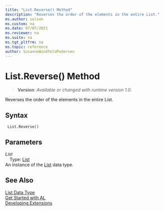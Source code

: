 ```yaml
---
title: "List.Reverse() Method"
description: "Reverses the order of the elements in the entire List."
ms.author: solsen
ms.custom: na
ms.date: 07/07/2021
ms.reviewer: na
ms.suite: na
ms.tgt_pltfrm: na
ms.topic: reference
author: SusanneWindfeldPedersen
---
```

[//]: # (START>DO_NOT_EDIT)
[//]: # (IMPORTANT:Do not edit any of the content between here and the END>DO_NOT_EDIT.)
[//]: # (Any modifications should be made in the .xml files in the ModernDev repo.)
# List.Reverse() Method
> **Version**: _Available or changed with runtime version 1.0._

Reverses the order of the elements in the entire List.


## Syntax
```AL
 List.Reverse()
```

## Parameters
*List*  
&emsp;Type: [List](list-data-type.md)  
An instance of the [List](list-data-type.md) data type.  


[//]: # (IMPORTANT: END>DO_NOT_EDIT)
## See Also
[List Data Type](list-data-type.md)  
[Get Started with AL](../../devenv-get-started.md)  
[Developing Extensions](../../devenv-dev-overview.md)